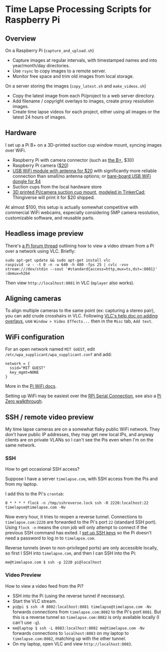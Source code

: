 # Time Lapse Processing Scripts for Raspberry Pi

## Overview

On a Raspberry Pi (`capture_and_upload.sh`)

*   Capture images at regular intervals, with timestamped names and into year/month/day directories.
*   Use `rsync` to copy images to a remote server.
*   Monitor free space and trim old images from local storage.

On a server storing the images (`copy_latest.sh` and `make_videos.sh`)

*   Copy the latest image from each Pi/project to a web server directory.
*   Add filename / copyright overlays to images, create proxy resolution images.
*   Create time lapse videos for each project, either using all images or the latest 24 hours of images.

## Hardware

I set up a Pi B+ on a 3D-printed suction cup window mount, syncing images over WiFi.

*   Raspberry Pi with camera connector (such as [the B+](http://adafru.it/1914), $30)
*   Raspberry Pi camera ([$20](http://adafru.it/1367))
*   [USB WiFi module with antenna for $20](http://adafru.it/1030) with significantly more reliable connection than small/no antenna options; or [bare-board USB WiFi dongle for $4](https://www.amazon.com/dp/B0113VBNKA)
*   Suction cups from the local hardware store
*   [3D printed Pi/camera suction cup mount](http://www.thingiverse.com/thing:1592053), [modeled in TinkerCad](https://tinkercad.com/things/8DpHAWdNvYx); Thingiverse will print it for $20 shipped.

At almost $100, this setup is actually somewhat competitive with commercial WiFi webcams, especially considering 5MP camera resolution, customizable software, and reusable parts.

## Headless image preview

There's [a Pi forum thread](https://www.raspberrypi.org/forums/viewtopic.php?t=119960&p=812018) outlining how to view a video stream from a Pi over a network using VLC. Briefly:

```
sudo apt-get update && sudo apt-get install vlc
raspivid -o - -t 0 -n -w 640 -h 480 -fps 25 | cvlc -vvv stream:///dev/stdin --sout '#standard{access=http,mux=ts,dst=:8081}' :demux=h264
```

Then view `http://localhost:8081` in VLC (`mplayer` also works).

## Aligning cameras

To align multiple cameras to the same point (ex: capturing a stereo pair), you can add crude crosshairs in VLC. Following [VLC's help doc on adding overlays](https://www.vlchelp.com/add-logo-watermarks-over-videos-vlc/), use `Window > Video Effects...` then in the `Misc` tab, `Add text`.

## WiFi configuration

For an open network named `MIT GUEST`, edit `/etc/wpa_supplicant/wpa_supplicant.conf` and add:

```
network = {
  ssid="MIT GUEST"
  key_mgmt=NONE
}
```

More in the [Pi WiFi docs](https://www.raspberrypi.org/documentation/configuration/wireless/wireless-cli.md).

Setting up WiFi may be easiest over the [RPi Serial Connection](http://elinux.org/RPi_Serial_Connection), see also a [Pi Zero walkthrough](http://hackers.gallery/850/misc/raspberry-pi-zero-setting-up-wifi-over-the-serial-console).

## SSH / remote video preview

My time lapse cameras are on a somewhat flaky public WiFi network. They don't have public IP addresses, they may get new local IPs, and anyway clients are on private VLANs so I can't see the Pis even when I'm on the same network.

### SSH

How to get occasional SSH access?

Suppose I have a server `timelapse.com`, with SSH access from the Pis and from my laptop.

I add this to the Pi's `crontab`:

```
0 * * * * flock -n /tmp/sshreverse.lock ssh -R 2220:localhost:22 timelapse@timelapse.com -Nv
```

Now every hour, it tries to reopen a reverse tunnel. Connections to `timelapse.com:2220` are forwarded to the Pi's port `22` (standard SSH port). Using `flock -n` means the cron job will only attempt to connect if the previous SSH command has exited. I [set up SSH keys](https://www.digitalocean.com/community/tutorials/how-to-set-up-ssh-keys--2) so the Pi doesn't need a password to log in to `timelapse.com`.

Reverse tunnels (even to non-privileged ports) are only accessible locally, so first I SSH into `timelapse.com`, and then I can SSH into the Pi:

```
me@timelapse.com $ ssh -p 2220 pi@localhost
```

### Video Preview

How to view a video feed from the Pi?

*   SSH into the Pi (using the reverse tunnel if necessary).
*   Start the VLC stream.
*   `pi@pi $ ssh -R 8082:localhost:8081 timelapse@timelapse.com -Nv` forwards connections from `timelapse.com:8082` to the Pi's port `8081`. But this is a reverse tunnel so `timelapse.com:8082` is only available locally (I can't use `-g`).
*   `me@laptop $ ssh -L 8083:localhost:8082 me@timelapse.com -Nv` forwards connections to `localhost:8083` on my laptop to `timelapse.com:8082`, matching up with the other tunnel.
*   On my laptop, open VLC and view `http://localhost:8083`.

